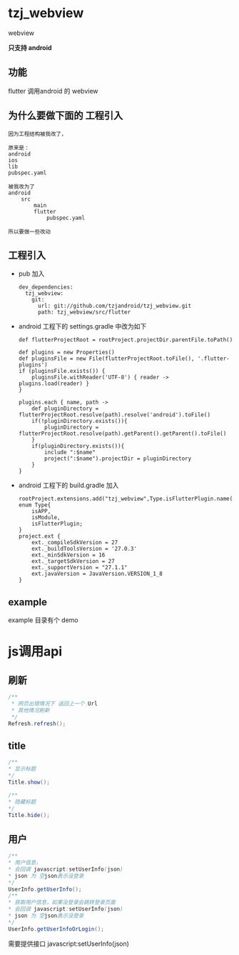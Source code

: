 # tzj_webview
webview

**只支持 android**
## 功能
flutter 调用android 的 webview

## 为什么要做下面的 工程引入
    因为工程结构被我改了，

    原来是：
    android
    ios
    lib
    pubspec.yaml

    被我改为了
    android
        src
            main
            flutter
                pubspec.yaml

    所以要做一些改动


## 工程引入
- pub 加入
    ```pub
    dev_dependencies:
      tzj_webview:
        git:
          url: git://github.com/tzjandroid/tzj_webview.git
          path: tzj_webview/src/flutter
    ```
- android 工程下的 settings.gradle 中改为如下
    ```Gradle
    def flutterProjectRoot = rootProject.projectDir.parentFile.toPath()

    def plugins = new Properties()
    def pluginsFile = new File(flutterProjectRoot.toFile(), '.flutter-plugins')
    if (pluginsFile.exists()) {
        pluginsFile.withReader('UTF-8') { reader -> plugins.load(reader) }
    }

    plugins.each { name, path ->
        def pluginDirectory = flutterProjectRoot.resolve(path).resolve('android').toFile()
        if(!pluginDirectory.exists()){
            pluginDirectory = flutterProjectRoot.resolve(path).getParent().getParent().toFile()
        }
        if(pluginDirectory.exists()){
            include ":$name"
            project(":$name").projectDir = pluginDirectory
        }
    }
    ```
- android 工程下的 build.gradle  加入
    ```Gradle
    rootProject.extensions.add("tzj_webview",Type.isFlutterPlugin.name())
    enum Type{
        isAPP,
        isModule,
        isFlutterPlugin;
    }
    project.ext {
        ext._compileSdkVersion = 27
        ext._buildToolsVersion = '27.0.3'
        ext._minSdkVersion = 16
        ext._targetSdkVersion = 27
        ext._supportVersion = "27.1.1"
        ext.javaVersion = JavaVersion.VERSION_1_8
    }
    ```

## example
example 目录有个 demo

# js调用api 

## 刷新
```java
/**
 * 网页出错情况下 返回上一个 Url
 * 其他情况刷新
 */
Refresh.refresh();
```
## title
```java
/**
* 显示标题
*/
Title.show();

/**
* 隐藏标题
*/
Title.hide();
```
## 用户
```java
/**
* 用户信息，
* 会回调 javascript:setUserInfo(json)
* json 为 空json表示没登录
*/
UserInfo.getUserInfo();
/**
* 获取用户信息，如果没登录会跳转登录页面
* 会回调 javascript:setUserInfo(json)
* json 为 空json表示没登录
*/
UserInfo.getUserInfoOrLogin();
```
需要提供接口 javascript:setUserInfo(json)
